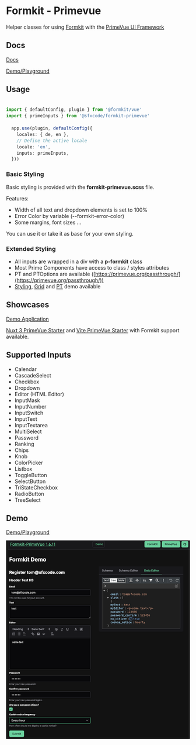 # Formkit - Primevue

Helper classes for using [Formkit](https://formkit.com/) with the [PrimeVue UI Framework](https://www.primefaces.org/primevue/#/)

## Docs

[Docs](https://sfxcode.github.io/formkit-primevue/)

[Demo/Playground](https://formkit-primevue.netlify.app/)

## Usage

```typescript

import { defaultConfig, plugin } from '@formkit/vue'
import { primeInputs } from '@sfxcode/formkit-primevue'

  app.use(plugin, defaultConfig({
    locales: { de, en },
    // Define the active locale
    locale: 'en',
    inputs: primeInputs,
  }))
```

### Basic Styling

Basic styling is provided with the **formkit-primevue.scss** file.

Features:

- Width of all text and dropdown elements is set to 100%
- Error Color by variable (--formkit-error-color)
- Some margins, font sizes ...

You can use it or take it as base for your own styling.

### Extended Styling

- All inputs are wrapped in a div with a **p-formkit** class
- Most Prime Components have access to class / styles attributes
- PT and PTOptions are available ([https://primevue.org/passthrough/](https://primevue.org/passthrough/))
- [Styling](https://formkit-primevue.netlify.app/demo/styling), [Grid](https://formkit-primevue.netlify.app/demo/grid) and [PT](https://formkit-primevue.netlify.app/demo/passThrough) demo available

## Showcases

[Demo Application](https://formkit-primevue.netlify.app/)

[Nuxt 3 PrimeVue Starter](https://github.com/sfxcode/nuxt3-primevue-starter) and [Vite PrimeVue Starter](https://github.com/sfxcode/vite-primevue-starter) with Formkit support available.

## Supported Inputs

- Calendar
- CascadeSelect
- Checkbox
- Dropdown
- Editor (HTML Editor)
- InputMask
- InputNumber
- InputSwitch
- InputText
- InputTextarea
- MultiSelect
- Password
- Ranking
- Chips
- Knob
- ColorPicker
- Listbox
- ToggleButton
- SelectButton
- TriStateCheckbox
- RadioButton
- TreeSelect

## Demo
[Demo/Playground](https://formkit-primevue.netlify.app/)

![](formkit-primevue.png)
